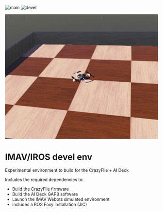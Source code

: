 ![main](https://github.com/glpuga/ariac2021ws/actions/workflows/devel_docker_build_and_test.yaml/badge.svg?branch=main)
![devel](https://github.com/glpuga/ariac2021ws/actions/workflows/devel_docker_build_and_test.yaml/badge.svg?branch=devel)

![Slamming](images/crazyflie_webots.gif)

# IMAV/IROS devel env

Experimental environment to build for the CrazyFlie + AI Deck

Includes the required dependencies to:

- Build the CrazyFlie firmware
- Build the AI Deck GAP8 software
- Launch the IMAV Webots simulated environment
- Includes a ROS Foxy installation (JIC)



